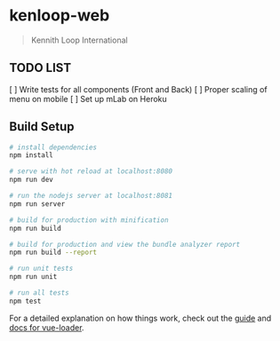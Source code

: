 # kenloop-web

> Kennith Loop International 

## TODO LIST

[ ] Write tests for all components (Front and Back)
[ ] Proper scaling of menu on mobile
[ ] Set up mLab on Heroku


## Build Setup

``` bash
# install dependencies
npm install

# serve with hot reload at localhost:8080
npm run dev

# run the nodejs server at localhost:8081
npm run server

# build for production with minification
npm run build

# build for production and view the bundle analyzer report
npm run build --report

# run unit tests
npm run unit

# run all tests
npm test
```

For a detailed explanation on how things work, check out the [guide](http://vuejs-templates.github.io/webpack/) and [docs for vue-loader](http://vuejs.github.io/vue-loader).
